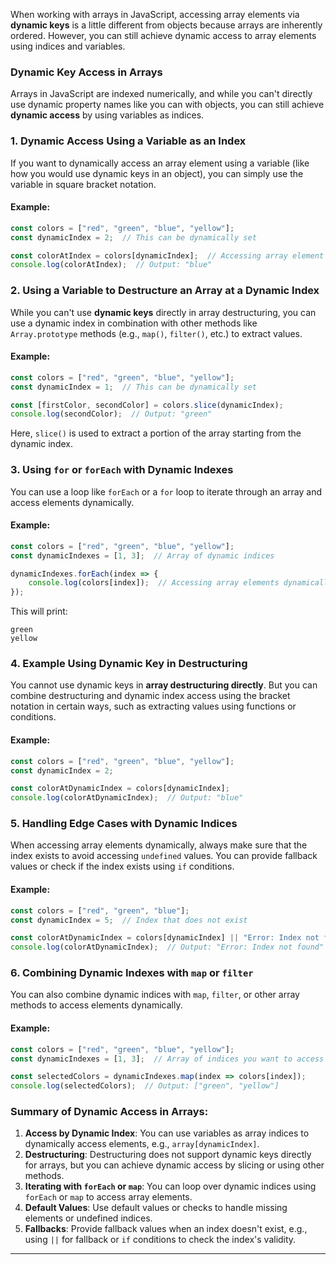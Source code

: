 When working with arrays in JavaScript, accessing array elements via **dynamic keys** is a little different from objects because arrays are inherently ordered. However, you can still achieve dynamic access to array elements using indices and variables.

### **Dynamic Key Access in Arrays**

Arrays in JavaScript are indexed numerically, and while you can't directly use dynamic property names like you can with objects, you can still achieve **dynamic access** by using variables as indices.

### **1. Dynamic Access Using a Variable as an Index**

If you want to dynamically access an array element using a variable (like how you would use dynamic keys in an object), you can simply use the variable in square bracket notation.

#### **Example**:

```javascript
const colors = ["red", "green", "blue", "yellow"];
const dynamicIndex = 2;  // This can be dynamically set

const colorAtIndex = colors[dynamicIndex];  // Accessing array element dynamically
console.log(colorAtIndex);  // Output: "blue"
```

### **2. Using a Variable to Destructure an Array at a Dynamic Index**

While you can't use **dynamic keys** directly in array destructuring, you can use a dynamic index in combination with other methods like `Array.prototype` methods (e.g., `map()`, `filter()`, etc.) to extract values.

#### **Example**:

```javascript
const colors = ["red", "green", "blue", "yellow"];
const dynamicIndex = 1;  // This can be dynamically set

const [firstColor, secondColor] = colors.slice(dynamicIndex);
console.log(secondColor);  // Output: "green"
```

Here, `slice()` is used to extract a portion of the array starting from the dynamic index.

### **3. Using `for` or `forEach` with Dynamic Indexes**

You can use a loop like `forEach` or a `for` loop to iterate through an array and access elements dynamically.

#### **Example**:

```javascript
const colors = ["red", "green", "blue", "yellow"];
const dynamicIndexes = [1, 3];  // Array of dynamic indices

dynamicIndexes.forEach(index => {
    console.log(colors[index]);  // Accessing array elements dynamically
});
```

This will print:
```
green
yellow
```

### **4. Example Using Dynamic Key in Destructuring**

You cannot use dynamic keys in **array destructuring directly**. But you can combine destructuring and dynamic index access using the bracket notation in certain ways, such as extracting values using functions or conditions.

#### **Example**:

```javascript
const colors = ["red", "green", "blue", "yellow"];
const dynamicIndex = 2;

const colorAtDynamicIndex = colors[dynamicIndex];
console.log(colorAtDynamicIndex);  // Output: "blue"
```

### **5. Handling Edge Cases with Dynamic Indices**

When accessing array elements dynamically, always make sure that the index exists to avoid accessing `undefined` values. You can provide fallback values or check if the index exists using `if` conditions.

#### **Example**:

```javascript
const colors = ["red", "green", "blue"];
const dynamicIndex = 5;  // Index that does not exist

const colorAtDynamicIndex = colors[dynamicIndex] || "Error: Index not found";
console.log(colorAtDynamicIndex);  // Output: "Error: Index not found"
```

### **6. Combining Dynamic Indexes with `map` or `filter`**

You can also combine dynamic indices with `map`, `filter`, or other array methods to access elements dynamically.

#### **Example**:

```javascript
const colors = ["red", "green", "blue", "yellow"];
const dynamicIndexes = [1, 3];  // Array of indices you want to access

const selectedColors = dynamicIndexes.map(index => colors[index]);
console.log(selectedColors);  // Output: ["green", "yellow"]
```

### **Summary of Dynamic Access in Arrays**:

1. **Access by Dynamic Index**: You can use variables as array indices to dynamically access elements, e.g., `array[dynamicIndex]`.
2. **Destructuring**: Destructuring does not support dynamic keys directly for arrays, but you can achieve dynamic access by slicing or using other methods.
3. **Iterating with `forEach` or `map`**: You can loop over dynamic indices using `forEach` or `map` to access array elements.
4. **Default Values**: Use default values or checks to handle missing elements or undefined indices.
5. **Fallbacks**: Provide fallback values when an index doesn't exist, e.g., using `||` for fallback or `if` conditions to check the index's validity.
---